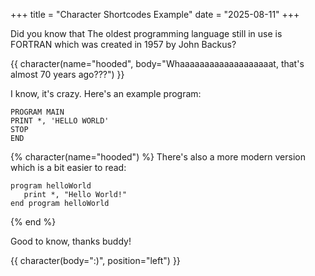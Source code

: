 +++
title = "Character Shortcodes Example"
date = "2025-08-11"
+++

Did you know that The oldest programming language still in use is FORTRAN which was created in 1957 by John Backus? 

{{ character(name="hooded", body="Whaaaaaaaaaaaaaaaaaaat, that's almost 70 years ago???") }}

I know, it's crazy. Here's an example program:

```
PROGRAM MAIN
PRINT *, 'HELLO WORLD'
STOP
END
```

{% character(name="hooded") %}
There's also a more modern version which is a bit easier to read:
```
program helloWorld
   print *, "Hello World!"
end program helloWorld
```
{% end %}

Good to know, thanks buddy!

{{ character(body=":)", position="left") }}
